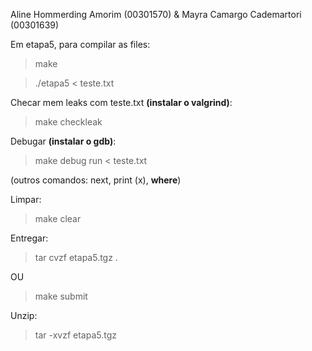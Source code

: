 Aline Hommerding Amorim (00301570) & Mayra Camargo Cademartori (00301639)

Em etapa5, para compilar as files:

> make

> ./etapa5 < teste.txt

Checar mem leaks com teste.txt **(instalar o valgrind)**:

> make checkleak

Debugar **(instalar o gdb)**:

> make debug
> run < teste.txt

(outros comandos: next, print (x), **where**)

Limpar:

> make clear

Entregar:

> tar cvzf etapa5.tgz .

OU

> make submit

Unzip:

> tar -xvzf etapa5.tgz
